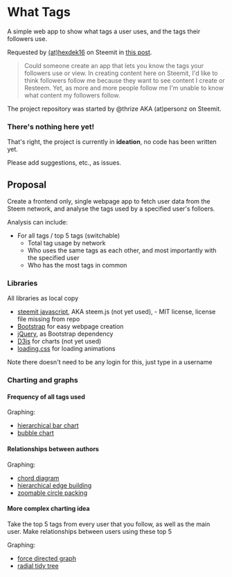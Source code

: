 # What Tags

A simple web app to show what tags a user uses, and the tags their followers use.

Requested by [(at)hexdek16](https://steemit.com/steemit/@hexdek16) on Steemit in [this post](https://steemit.com/steemit/@hexdek16/request-for-a-new-app-program-for-steemit).

> Could someone create an app that lets you know the tags your followers use or view. In creating content here on Steemit, I'd like to think followers follow me because they want to see content I create or Resteem. Yet, as more and more people follow me I'm unable to know what content my followers follow.

The project repository was started by @thrize AKA (at)personz on Steemit.

### There's nothing here yet!

That's right, the project is currently in **ideation**, no code has been written yet.

Please add suggestions, etc., as issues.

## Proposal

Create a frontend only, single webpage app to fetch user data from the Steem network, and analyse the tags used by a specified user's folloers.

Analysis can include:

- For all tags / top 5 tags (switchable)
  - Total tag usage by network
  - Who uses the same tags as each other, and most importantly with the specified user
  - Who has the most tags in common

### Libraries

All libraries as local copy

- [steemit javascript](https://github.com/steemit/javascript), AKA steem.js (not yet used), - MIT license, license file missing from repo
- [Bootstrap](http://getbootstrap.com/) for easy webpage creation
- [jQuery](https://github.com/jquery/jquery), as Bootstrap dependency
- [D3js](https://github.com/d3/d3) for charts (not yet used)
- [loading.css](https://github.com/ConnorAtherton/loaders.css) for loading animations

Note there doesn't need to be any login for this, just type in a username

### Charting and graphs

#### Frequency of all tags used

Graphing:

- [hierarchical bar chart](https://bl.ocks.org/mbostock/1283663)
- [bubble chart](https://bl.ocks.org/mbostock/4063269)

#### Relationships between authors

Graphing:

- [chord diagram](https://bl.ocks.org/mbostock/1046712)
- [hierarchical edge building](https://bl.ocks.org/mbostock/1044242)
- [zoomable circle packing](https://bl.ocks.org/mbostock/7607535)

#### More complex charting idea

Take the top 5 tags from every user that you follow, as well as the main user. Make relationships between users using these top 5

Graphing:

- [force directed graph](https://bl.ocks.org/mbostock/4062045)
- [radial tidy tree](https://bl.ocks.org/mbostock/4063550)